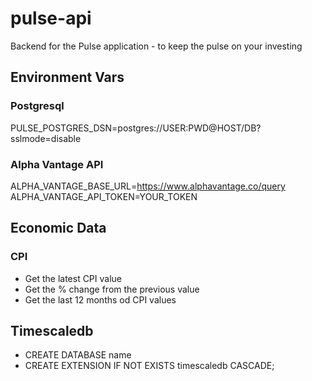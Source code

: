 # pulse-api
Backend for the Pulse application - to keep the pulse on your investing

## Environment Vars

### Postgresql
PULSE_POSTGRES_DSN=postgres://USER:PWD@HOST/DB?sslmode=disable

### Alpha Vantage API
ALPHA_VANTAGE_BASE_URL=https://www.alphavantage.co/query
ALPHA_VANTAGE_API_TOKEN=YOUR_TOKEN


## Economic Data

### CPI
- Get the latest CPI value
- Get the % change from the previous value
- Get the last 12 months od CPI values

## Timescaledb
- CREATE DATABASE name
- CREATE EXTENSION IF NOT EXISTS timescaledb CASCADE;

